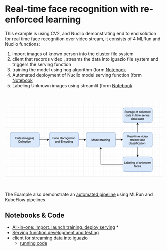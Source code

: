 # Real-time face recognition with re-enforced learning

This example is using CV2, and Nuclio demonstrating end to end solution for real time face recognition over video stream, 
it consists of 4 MLRun and Nuclio functions:

1. import images of known person into the cluster file system
2. client that records video , streams the data into iguazio file system and triggers the serving function 
3. training the model using hog algorithm  (form [Notebook](./notebooks/face_recognition.ipynb) 
4. Automated deployment of Nuclio model serving function (form [Notebook](./notebooks/nuclio_face_prediction.ipynb)
5. Labeling Unknown images using streamlit  (form [Notebook](./streamlit/label_prompt.py)
 
<br><p align="center"><img src="workflow.png" width="600"/></p><br>

The Example also demonstrate an [automated pipeline](./notebooks/face_recognition.ipynb) using MLRun and KubeFlow pipelines 

## Notebooks & Code

* [All-in-one: Import, launch training, deploy serving](notebooks/face_recognition.ipynb) * 
* [Serving function development and testing](notebooks/nuclio_face_prediction.ipynb)
* [client for streaming data into iguazio](./client)
  * [running code](./client/VideoCapture.py)
  


